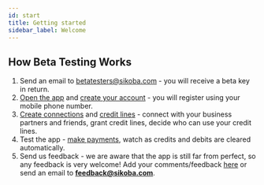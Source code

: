 ```yaml
---
id: start
title: Getting started
sidebar_label: Welcome
---
```


## How Beta Testing Works

1. Send an email to betatesters@sikoba.com - you will receive a beta key in return.
2. [Open the app](http://web.sikoba.com/) and [create your account](sign-up.md) - you will register using your mobile phone number.
3. [Create connections](add-new-connection.md) and [credit lines](add-new-credit-line.md) - connect with your business partners and friends, grant credit lines,
decide who can use your credit lines.
4. Test the app - [make payments](make-payment.md), watch as credits and debits are cleared automatically.
5. Send us feedback - we are aware that the app is still far from perfect, so any feedback is very welcome! Add your comments/feedback [here](https://docs.google.com/document/d/1s1GlLayWrfCgDMhhaJDYvfQgqExMekCaLeluI8udjhE/edit#heading=h.t1z67zjewsrt) or send an email to **feedback@sikoba.com**.
